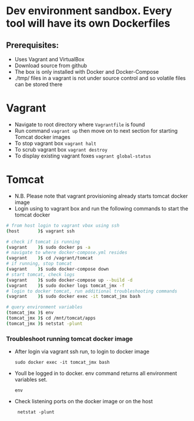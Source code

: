 # Dev environment sandbox. Every tool will have its own Dockerfiles

## Prerequisites: 
 - Uses Vagrant and VirtualBox
 - Download source from github
 - The box is only installed with Docker and Docker-Compose
 - ./tmp/ files in a vagrant is not under source control and so volatile files can be stored there


# Vagrant
 - Navigate to root directory where ```Vagrantfile``` is found
 - Run command ```vagrant up``` then move on to next section for starting Tomcat docker images
 - To stop vagrant box ```vagrant halt```
 - To scrub vagrant box ```vagrant destroy```
 - To display existing vagrant foxes ```vagrant global-status```

# Tomcat
 - N.B. Please note that vagrant provisioning already starts tomcat docker image
 - Login using to vagrant box and run the following commands to start the tomcat docker

```bash
# from host login to vagrant vbox using ssh
(host       )$ vagrant ssh

# check if tomcat is running
(vagrant    )$ sudo docker ps -a
# navigate to where docker-compose.yml resides
(vagrant    )$ cd /vagrant/tomcat
# if running, stop tomcat
(vagrant    )$ sudo docker-compose down
# start tomcat, check logs
(vagrant    )$ sudo docker-compose up --build -d    
(vagrant    )$ sudo docker logs tomcat_jmx -f
# login to docker tomcat, run additional troubleshooting commands
(vagrant    )$ sudo docker exec -it tomcat_jmx bash

# query environment variables
(tomcat_jmx )$ env
(tomcat_jmx )$ cd /mnt/tomcat/apps
(tomcat_jmx )$ netstat -plunt
```
 
### Troubleshoot running tomcat docker image
 - After login via vagrant ssh run, to login to docker image

    ``` sudo docker exec -it tomcat_jmx bash ```

 - Youll be logged in to docker. env command returns all environment variables set. 

    ``` env ```

 - Check listening ports on the docker image or on the host 
    
    ``` netstat -plunt```

